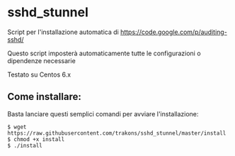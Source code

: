 sshd_stunnel
============
Script per l'installazione automatica di https://code.google.com/p/auditing-sshd/

Questo script imposterà automaticamente tutte le configurazioni o dipendenze necessarie

Testato su Centos 6.x

## Come installare:
Basta lanciare questi semplici comandi per avviare l'installazione:

    $ wget https://raw.githubusercontent.com/trakons/sshd_stunnel/master/install
    $ chmod +x install
    $ ./install

